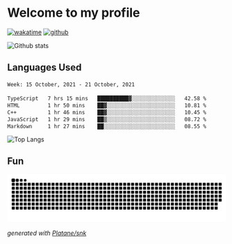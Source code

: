 # Welcome to my profile

[![wakatime](https://wakatime.com/badge/user/82c377cd-a54c-404c-b7df-177b313ca539.svg)](https://wakatime.com/@82c377cd-a54c-404c-b7df-177b313ca539)
[![github](https://img.shields.io/github/followers/xinthose?logo=github&style=plastic)](https://github.com/alanhamlett?tab=followers)

![Github stats](https://github-readme-stats.vercel.app/api?username=xinthose&show_icons=true&theme=radical&count_private=true)

## Languages Used

<!--START_SECTION:waka-->
```text
Week: 15 October, 2021 - 21 October, 2021

TypeScript   7 hrs 15 mins   ██████████▓░░░░░░░░░░░░░░   42.58 % 
HTML         1 hr 50 mins    ██▓░░░░░░░░░░░░░░░░░░░░░░   10.81 % 
C++          1 hr 46 mins    ██▓░░░░░░░░░░░░░░░░░░░░░░   10.45 % 
JavaScript   1 hr 29 mins    ██▒░░░░░░░░░░░░░░░░░░░░░░   08.72 % 
Markdown     1 hr 27 mins    ██░░░░░░░░░░░░░░░░░░░░░░░   08.55 % 
```
<!--END_SECTION:waka-->

![Top Langs](https://github-readme-stats.vercel.app/api/top-langs/?username=xinthose)

## Fun
![github contribution grid snake animation](https://raw.githubusercontent.com/xinthose/xinthose/output/github-contribution-grid-snake.svg)

_generated with [Platane/snk](https://github.com/Platane/snk)_
